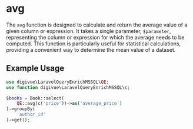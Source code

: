 # avg

The `avg` function is designed to calculate and return the average value of a given column or expression. It takes a
single parameter, `$parameter`, representing the column or expression for which the average needs to be computed. This
function is particularly useful for statistical calculations, providing a convenient way to determine the mean value of
a dataset.

## Example Usage

```php
use digivue\LaravelQueryEnrichMSSQL\QE;
use function digivue\LaravelQueryEnrichMSSQL\c;

$books = Book::select(
    QE::avg(c('price'))->as('average_price')
)->groupBy(
    'author_id'
)->get();
```